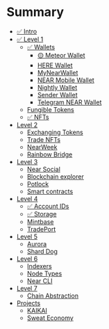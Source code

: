 # Summary

- [✅ Intro](./intro.md)
- [✅ Level 1](lvl1/main.md)
  - [✅ Wallets](lvl1/main.md)
    - [🟡 Meteor Wallet](lvl1/wallets/meteor-wallet.md)
    - [HERE Wallet](lvl1/wallets/here-wallet.md)
    - [MyNearWallet](lvl1/wallets/my-near-wallet.md)
    - [NEAR Mobile Wallet](lvl1/wallets/near-mobile-wallet.md)
    - [Nightly Wallet](lvl1/wallets/nightly-wallet.md)
    - [Sender Wallet](lvl1/wallets/sender-wallet.md)
    - [Telegram NEAR Wallet](lvl1/wallets/telegram-near-wallet.md)
  - [Fungible Tokens](lvl1/fts.md)
  - [✅ NFTs](lvl1/nfts.md)
- [Level 2]()
  - [Exchanging Tokens](lvl2/exchanging-tokens-ref.md)
  - [Trade NFTs](lvl2/trade-nfts-paras.md)
  - [NearWeek](lvl2/nearweek.md)
  - [Rainbow Bridge](lvl2/rainbow-bridge.md)
- [Level 3]()
  - [Near Social](lvl3/near-social.md)
  - [Blockchain explorer](lvl3/nearblocks.md)
  - [Potlock](lvl3/potlock.md)
  - [Smart contracts](lvl3/smart-contracts.md)
- [Level 4]()
  - [✅ Account IDs](lvl4/account-ids.md)
  - [✅ Storage](lvl4/storage.md)
  - [Mintbase](lvl4/mintbase.md)
  - [TradePort](lvl4/tradeport.md)
- [Level 5]()
  - [Aurora](lvl5/aurora.md)
  - [Shard Dog](lvl5/shard-dog.md)
- [Level 6]()
  - [Indexers](lvl6/indexers.md)
  - [Node Types](lvl6/node-types.md)
  - [Near CLI](lvl6/near-cli.md)
- [Level 7]()
  - [Chain Abstraction](lvl7/chain-abstraction.md)
- [Projects](projects/main.md)
  - [KAIKAI](projects/kaikai.md)
  - [Sweat Economy](projects/sweat-economy.md)
